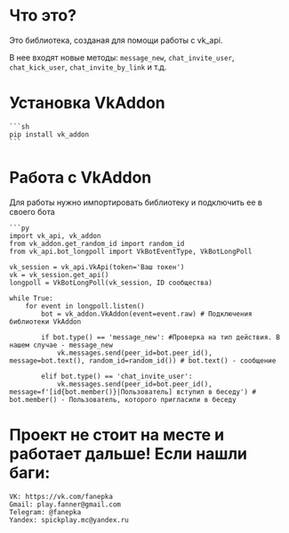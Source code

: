 # Что это?

Это библиотека, созданая для помощи работы с vk_api. 

В нее входят новые методы: `message_new`, `chat_invite_user`, `chat_kick_user`, `chat_invite_by_link` и т.д.

# Установка VkAddon

	```sh
	pip install vk_addon
	```

# Работа с VkAddon

Для работы нужно импортировать библиотеку и подключить ее в своего бота

	```py
	import vk_api, vk_addon
	from vk_addon.get_random_id import random_id
	from vk_api.bot_longpoll import VkBotEventType, VkBotLongPoll

	vk_session = vk_api.VkApi(token='Ваш токен')
	vk = vk_session.get_api()
	longpoll = VkBotLongPoll(vk_session, ID сообщества)	

	while True:
		for event in longpoll.listen()
			bot = vk_addon.VkAddon(event=event.raw) # Подключения библиотеки VkAddon

			if bot.type() == 'message_new': #Проверка на тип действия. В нашем случае - message_new
				vk.messages.send(peer_id=bot.peer_id(), message=bot.text(), random_id=random_id()) # bot.text() - сообщение

			elif bot.type() == 'chat_invite_user':
				vk.messages.send(peer_id=bot.peer_id(), message=f'[id{bot.member()}|Пользователь] вступил в беседу') # bot.member() - Пользователь, которого пригласили в беседу

# Проект не стоит на месте и работает дальше! Если нашли баги:

	VK: https://vk.com/fanepka
	Gmail: play.fanner@gmail.com
	Telegram: @fanepka
	Yandex: spickplay.mc@yandex.ru
